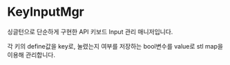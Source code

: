 # KeyInputMgr

싱글턴으로 단순하게 구현한 API 키보드 Input 관리 매니저입니다.

각 키의 define값을 key로, 눌렸는지 여부를 저장하는 bool변수를 value로 stl map을 이용해 관리합니다.
